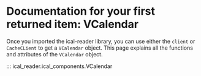 # Documentation for your first returned item: VCalendar

Once you imported the ical-reader library, you can use either the `client` or `CacheCLient` to get a `VCalendar` object.
This page explains all the functions and attributes of the `VCalendar` object.

::: ical_reader.ical_components.VCalendar
